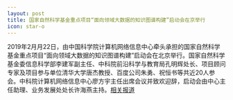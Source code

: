 ```yaml
---
layout: post
title: 国家自然科学基金重点项目“面向领域大数据的知识图谱构建”启动会在京举行
icon: star-o
---
```


2019年2月月22日，由中国科学院计算机网络信息中心牵头承担的国家自然科学基金重点项目“面向领域大数据的知识图谱构建”启动会在北京举行。国家自然科学基金委信息科学部李建军副主任、中科院前沿科学与教育局孔明辉处长、项目顾问专家及项目参与单位清华大学唐杰教授、百度公司朱勇、祝恒书等共近20人参会。中科院计算机网络信息中心廖方宇主任出席会议并致欢迎辞，启动会由中心主任助理、业务发展处处长许海燕主持。<a href="http://www.cnic.cas.cn/xwdt/yfdt/201902/t20190225_5244573.html">相关报道</a>

